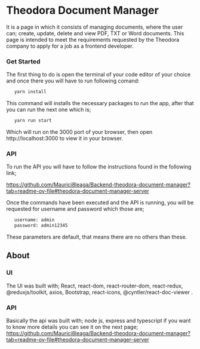 # Theodora Document Manager

It is a page in which it consists of managing documents, where the user can; create, update, delete and view PDF, TXT or Word documents. This page is intended to meet the requirements requested by the Theodora company to apply for a job as a frontend developer.

### Get Started

The first thing to do is open the terminal of your code editor of your choice and once there you will have to run following comand:

```sh
   yarn install
```

This command will installs the necessary packages to run the app, after that you can run the next one which is;

```sh
   yarn run start
```

Which will run on the 3000 port of your browser, then open http://localhost:3000 to view it in your browser.

### API

To run the API you will have to follow the instructions found in the following link;

https://github.com/Maurici8leaga/Backend-theodora-document-manager?tab=readme-ov-file#theodora-document-manager-server

Once the commands have been executed and the API is running, you will be requested for username and password which those are;

```sh
   username: admin
   password: admin12345
```

These parameters are default, that means there are no others than these.

## About

### UI

The UI was built with; React, react-dom, react-router-dom, react-redux, @reduxjs/toolkit, axios, Bootstrap, react-icons, @cyntler/react-doc-viewer .

### API

Basically the api was built with; node js, express and typescript if you want to know more details you can see it on the next page; https://github.com/Maurici8leaga/Backend-theodora-document-manager?tab=readme-ov-file#theodora-document-manager-server
